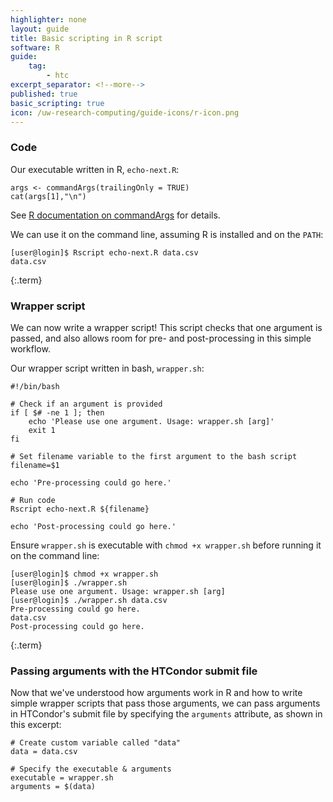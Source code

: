```yaml
---
highlighter: none
layout: guide
title: Basic scripting in R script
software: R
guide:
    tag:
        - htc
excerpt_separator: <!--more-->
published: true
basic_scripting: true
icon: /uw-research-computing/guide-icons/r-icon.png
---
```


### Code
Our executable written in R, `echo-next.R`:
```
args <- commandArgs(trailingOnly = TRUE)
cat(args[1],"\n")
```
See [R documentation on commandArgs](https://search.r-project.org/CRAN/refmans/R.utils/html/commandArgs.html) for details.

We can use it on the command line, assuming R is installed and on the `PATH`:
```
[user@login]$ Rscript echo-next.R data.csv
data.csv
```
{:.term}

### Wrapper script

We can now write a wrapper script! This script checks that one argument is passed, and also allows room for pre- and post-processing in this simple workflow.

Our wrapper script written in bash, `wrapper.sh`:
```
#!/bin/bash

# Check if an argument is provided
if [ $# -ne 1 ]; then
    echo 'Please use one argument. Usage: wrapper.sh [arg]'
    exit 1
fi

# Set filename variable to the first argument to the bash script
filename=$1

echo 'Pre-processing could go here.'

# Run code
Rscript echo-next.R ${filename}

echo 'Post-processing could go here.'
```

Ensure `wrapper.sh` is executable with `chmod +x wrapper.sh` before running it on the command line:
```
[user@login]$ chmod +x wrapper.sh
[user@login]$ ./wrapper.sh
Please use one argument. Usage: wrapper.sh [arg]
[user@login]$ ./wrapper.sh data.csv
Pre-processing could go here.
data.csv
Post-processing could go here.
```
{:.term}

### Passing arguments with the HTCondor submit file

Now that we've understood how arguments work in R and how to write simple wrapper scripts that pass those arguments, we can pass arguments in HTCondor's submit file by specifying the `arguments` attribute, as shown in this excerpt:

```
# Create custom variable called "data"
data = data.csv

# Specify the executable & arguments
executable = wrapper.sh
arguments = $(data)
```
<!--more-->